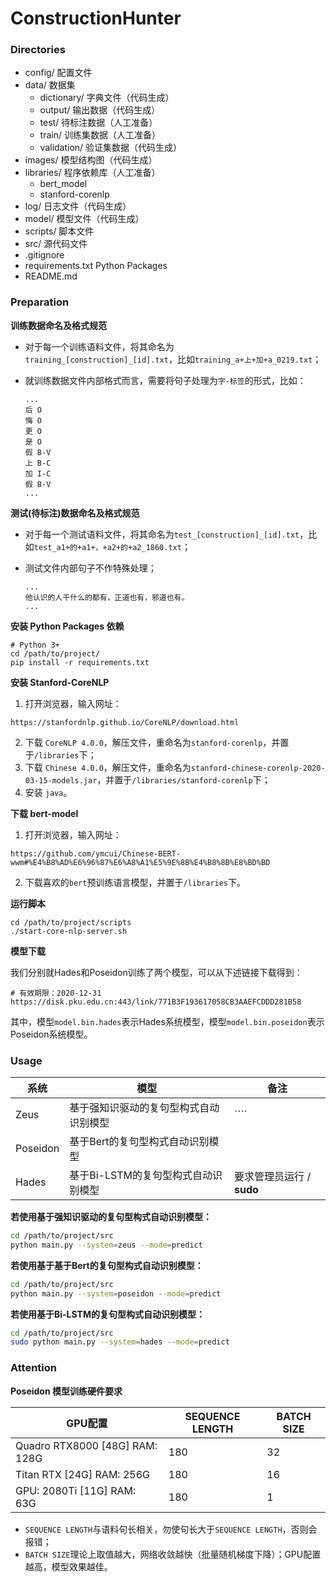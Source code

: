 # ConstructionHunter

### Directories
* config/                    配置文件
* data/                       数据集
    * dictionary/      字典文件（代码生成）
    * output/           输出数据（代码生成）
    * test/                待标注数据（人工准备）
    * train/               训练集数据（人工准备）
    * validation/      验证集数据（代码生成）
* images/                  模型结构图（代码生成）
* libraries/                 程序依赖库（人工准备）
    * bert_model
    * stanford-corenlp
* log/                         日志文件（代码生成）
* model/                    模型文件（代码生成）
* scripts/                   脚本文件
* src/                         源代码文件
* .gitignore
* requirements.txt   Python Packages
* README.md



### Preparation
**训练数据命名及格式规范**

* 对于每一个训练语料文件，将其命名为`training_[construction]_[id].txt`，比如`training_a+上+加+a_0219.txt`；

* 就训练数据文件内部格式而言，需要将句子处理为`字-标签`的形式，比如：

  ```
  ...
  后	O
  悔	O
  更	O
  是	O
  假	B-V
  上	B-C
  加	I-C
  假	B-V
  ...
  ```



**测试(待标注)数据命名及格式规范**

* 对于每一个测试语料文件，将其命名为`test_[construction]_[id].txt`，比如`test_a1+的+a1+，+a2+的+a2_1860.txt`；

* 测试文件内部句子不作特殊处理；

  ```
  ...
  他认识的人干什么的都有，正道也有，邪道也有。
  ...
  ```



**安装 Python Packages 依赖**

```shell script
# Python 3+
cd /path/to/project/
pip install -r requirements.txt
```



**安装 Stanford-CoreNLP**

1. 打开浏览器，输入网址：
```shell script
https://stanfordnlp.github.io/CoreNLP/download.html
```
2. 下载 `CoreNLP 4.0.0`，解压文件，重命名为`stanford-corenlp`，并置于`/libraries`下；
3. 下载 `Chinese 4.0.0`，解压文件，重命名为`stanford-chinese-corenlp-2020-03-15-models.jar`，并置于`/libraries/stanford-corenlp`下；
4. 安装 `java`。



**下载 bert-model**

1. 打开浏览器，输入网址：
```shell script
https://github.com/ymcui/Chinese-BERT-wwm#%E4%B8%AD%E6%96%87%E6%A8%A1%E5%9E%8B%E4%B8%8B%E8%BD%BD
```
2. 下载喜欢的`bert`预训练语言模型，并置于`/libraries`下。



**运行脚本**

```shell script
cd /path/to/project/scripts
./start-core-nlp-server.sh
```



**模型下载**

我们分别就Hades和Poseidon训练了两个模型，可以从下述链接下载得到：

```shell script
# 有效期限：2020-12-31
https://disk.pku.edu.cn:443/link/771B3F193617058CB3AAEFCDDD281B58
```

其中，模型`model.bin.hades`表示Hades系统模型，模型`model.bin.poseidon`表示Poseidon系统模型。

### Usage

| 系统     | 模型                                   | 备注                      |
| -------- | -------------------------------------- | ------------------------- |
| Zeus     | 基于强知识驱动的复句型构式自动识别模型 | ````                      |
| Poseidon | 基于Bert的复句型构式自动识别模型       |                           |
| Hades    | 基于Bi-LSTM的复句型构式自动识别模型    | 要求管理员运行 / **sudo** |



**若使用基于强知识驱动的复句型构式自动识别模型：**

```bash
cd /path/to/project/src
python main.py --system=zeus --mode=predict
```



**若使用基于基于Bert的复句型构式自动识别模型：**

```bash
cd /path/to/project/src
python main.py --system=poseidon --mode=predict
```



**若使用基于Bi-LSTM的复句型构式自动识别模型：**

```bash
cd /path/to/project/src
sudo python main.py --system=hades --mode=predict
```



### Attention

**Poseidon 模型训练硬件要求**

| GPU配置                          | SEQUENCE LENGTH | BATCH SIZE |
| -------------------------------- | --------------- | ---------- |
| Quadro RTX8000 [48G]   RAM: 128G | 180             | 32         |
| Titan RTX [24G]   RAM: 256G      | 180             | 16         |
| GPU: 2080Ti [11G]   RAM: 63G     | 180             | 1          |

* `SEQUENCE LENGTH`与语料句长相关，勿使句长大于`SEQUENCE LENGTH`，否则会报错；
* `BATCH SIZE`理论上取值越大，网络收敛越快（批量随机梯度下降）；GPU配置越高，模型效果越佳。
